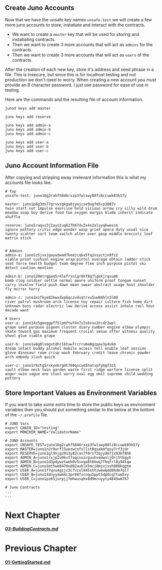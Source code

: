 



## Create Juno Accounts

Now that we have the unsafe key names `unsafe-test` we will create a few more juno accounts to store, instatiate and interact with the contracts.

* We want to create a `master` key that will be used for storing and instatiating contracts.
* Then we want to create 3 more accounts that will act as `admins` for the contracts.
* Then we want to create 3 more accounts that will act as `users` of the contracts.

After the creation of each new key, store it's address and seed phrase in a file.
This is insecure, but since this is for localhost testing and not production we don't need to worry.
When creating a new account you must provide an 8 character password. I just use password for ease of use in testing.


Here are the commands and the resulting file of account information.

```
junod keys add master

juno keys add reserve

juno keys add admin-a
juno keys add admin-b
juno keys add admin-c

juno keys add user-a
juno keys add user-b
juno keys add user-c
```

## Juno Account Information File

After copying and stripping away irrelevant information this is what my accounts file looks like.

```
# Top
unsafe-test: juno16g2rahf5846rxzp3fwlswy08fz8ccuwk03k57y

master: juno1p8g3ds77grvvzgkga8jyejcse9ugfm5cp3087v 
twin start nut impulse exercise hold vicious arrow cry silly wild drum meadow soap boy derive food toe oxygen margin blade inherit indicate shuffle

reserve: juno1raqvz3j2aystuq627h674v2x4s2alsyqkwescm
ignore pottery critic edge wonder wasp grief opera duty usual nice twenty scatter sort team switch alter over gasp middle broccoli leaf matrix stick


# Admins
admin-a: juno1z5jvxjgayudwad7keejcqkv5fq2xsyctjn9fz2
viable proof cushion engine wrap pistol average obtain ladder stick seat force health budget team degree flee inch purpose pistol ski detect caution mention

admin-b: juno120mtrgpem5r4lefrxnlgr6kf8g7lgekjrqsum6
bomb clog soldier settle normal aware uniform proof tongue sunset carry involve field push dawn mean swear abstract usage host shoulder fly mirror hurry

admin-c: juno1ezfkye82kwxdxp6qczvdvqtrxu5uw84hln3l0d
river patrol mushroom arch license toy repair culture fish home dirt unknown boss radar electric law derive access assist inhale rail hour decade want

# Users
user-a: juno14z5gmxggpff5lpmftwf4n7s2s6vsu3tc4r2wpl
grape seed purpose pigeon cluster diary number engine elbow olympic skate toward gas maximum frequent crucial venue offer witness quality shoot glue viable grape

user-b: juno1w8g0lsmgvtdhrl6tuw7rcrruma0gzpav3ydvkm
dream intact buddy alcohol mobile access tell enable leaf session glove dinosaur room crisp wash february credit leave chronic powder arch embody slush quick

user-c: juno1r9ztg5rxkyekrgmt760qscum5hatvpfy6gf3s5
vault elbow neck twin garden waste first ridge warfare license split anger swim vague one stool worry oval egg omit supreme child wedding pottery
```


## Store Important Values as Environment Variables

If you want to take some extra time to store the public keys as environment variables then you should put something similar to the below at the bottom of the `~/.profile` file.

```
# JUNO Vars
export CHAIN_ID="testing"
export MONIKER_NAME="ValidatorName"

# JUNO Accounts
export UNSAFE_TEST=juno16g2rahf5846rxzp3fwlswy08fz8ccuwk03k57y
export MASTER=juno1n2r0urfl5yezwcnfsllst0qsakmfqsy7rf3jdr
export RESERVE=juno1gl9njgz9s3y82cas7f0rv72qjydm7jx93kf8h6
export ADMIN_A=juno1rxjp2u9kxf7aqssxzcguuhvemwxlj0rj5tkgyh
export ADMIN_B=juno1d3pdywztwek0v5sxqa8t6kwq7fkqfrl8y94tqw
export ADMIN_C=juno1mt5we8478ud82auklx5mcj8mjxjxsh808kqgtm
export USER_A=juno1f7qvu4gzjc3c7vzxl845shtzwewqdd8hdm7ql7
export USER_B=juno14dnyyawm4c3pr88fscnqu5ppt5dp0cq7tum5xy
export USER_C=juno1pz65jurpjjfmhwusqhv8d9mruyyty4845wm767

# Juno Contracts
...
...
```


# Next Chapter
##### [03-BuildingContracts.md](03-Funding.md)


# Previous Chapter
#### [01-GettingStarted.md](01-GettingStarted.md)

